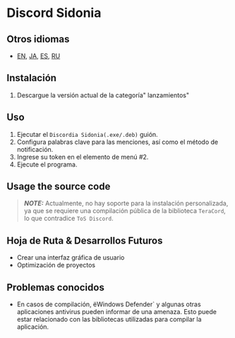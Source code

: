 # Discord Sidonia 
## Otros idiomas
- [EN](README.md), [JA](README.ja.md), [ES](README.es.md), [RU](README.ru.md)

## Instalación
1. Descargue la versión actual de la categoría" lanzamientos"

## Uso
1. Ejecutar el `Discordia Sidonia(.exe/.deb)` guión.
2. Configura palabras clave para las menciones, así como el método de notificación.
3. Ingrese su token en el elemento de menú #2.
4. Ejecute el programa.

## Usage the source code
> **_NOTE:_** Actualmente, no hay soporte para la instalación personalizada, ya que se requiere una compilación pública de la biblioteca `TeraCord`, lo que contradice `ToS Discord`.

## Hoja de Ruta & Desarrollos Futuros
- Crear una interfaz gráfica de usuario
- Optimización de proyectos

## Problemas conocidos
- En casos de compilación, ёWindows Defender` y algunas otras aplicaciones antivirus pueden informar de una amenaza. Esto puede estar relacionado con las bibliotecas utilizadas para compilar la aplicación.
